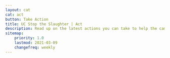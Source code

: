 ```yaml
---
layout: cat
cat: act
button: Take Action
title: UC Stop the Slaughter | Act
description: Read up on the latest actions you can take to help the campaign.
sitemap:
    priority: 1.0
    lastmod: 2021-03-09
    changefreq: weekly
---
```

